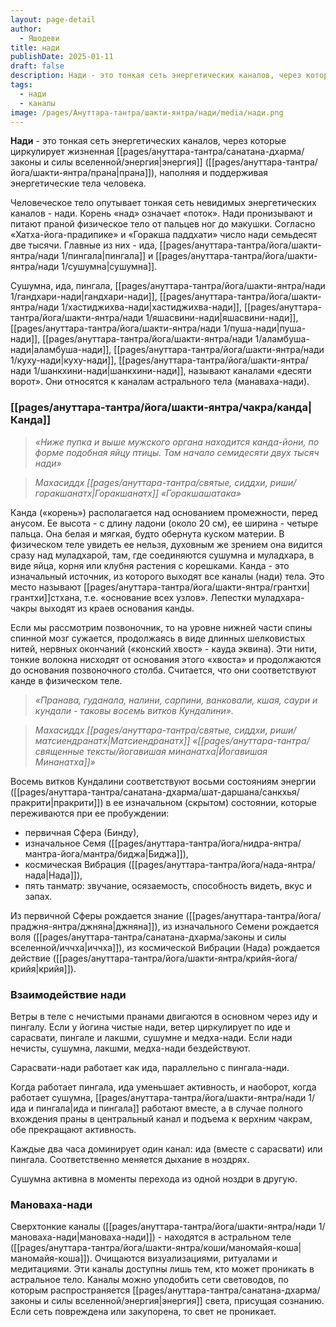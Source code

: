 ```yaml
---
layout: page-detail
author:
  - Яшодеви
title: нади
publishDate: 2025-01-11
draft: false
description: Нади - это тонкая сеть энергетических каналов, через которые циркулирует жизненная энергия (прана), наполняя и поддерживая энергетические тела человека.
tags:
  - нади
  - каналы
image: /pages/Ануттара-тантра/шакти-янтра/нади/media/нади.png
---
```

**Нади** - это тонкая сеть энергетических каналов, через которые циркулирует жизненная [[pages/ануттара-тантра/санатана-дхарма/законы и силы вселенной/энергия|энергия]] ([[pages/ануттара-тантра/йога/шакти-янтра/прана|прана]]), наполняя и поддерживая энергетические тела человека.

Человеческое тело опутывает тонкая сеть невидимых энергетических каналов - нади. Корень «над» означает «поток». Нади пронизывают и питают праной физическое тело от пальцев ног до макушки. Согласно «Хатха-йога-прадипике» и «Горакша паддхати» число нади семьдесят две тысячи. Главные из них - ида, [[pages/ануттара-тантра/йога/шакти-янтра/нади 1/пингала|пингала]] и [[pages/ануттара-тантра/йога/шакти-янтра/нади 1/сушумна|сушумна]].

Сушумна, ида, пингала, [[pages/ануттара-тантра/йога/шакти-янтра/нади 1/гандхари-нади|гандхари-нади]], [[pages/ануттара-тантра/йога/шакти-янтра/нади 1/хастиджихва-нади|хастиджихва-нади]], [[pages/ануттара-тантра/йога/шакти-янтра/нади 1/яшасвини-нади|яшасвини-нади]], [[pages/ануттара-тантра/йога/шакти-янтра/нади 1/пуша-нади|пуша-нади]], [[pages/ануттара-тантра/йога/шакти-янтра/нади 1/аламбуша-нади|аламбуша-нади]], [[pages/ануттара-тантра/йога/шакти-янтра/нади 1/куху-нади|куху-нади]], [[pages/ануттара-тантра/йога/шакти-янтра/нади 1/шанкхини-нади|шанкхини-нади]], называют каналами «десяти ворот». Они относятся к каналам астрального тела (манаваха-нади).

### [[pages/ануттара-тантра/йога/шакти-янтра/чакра/канда|Канда]] 

>*«Ниже пупка и выше мужского органа находится канда-йони, по форме подобная яйцу птицы. Там начало семидесяти двух тысяч нади»*
 
>*Махасиддх [[pages/ануттара-тантра/святые, сиддхи, риши/горакшанатх|Горакшанатх]] «Горакшашатака»*

Канда («корень») располагается над основанием промежности, перед анусом. Ее высота - с длину ладони (около 20 см), ее ширина - четыре пальца. Она белая и мягкая, будто обернута куском материи. В физическом теле увидеть ее нельзя, духовным же зрением она видится сразу над муладхарой, там, где соединяются сушумна и муладхара, в виде яйца, корня или клубня растения с корешками. Канда - это изначальный источник, из которого выходят все каналы (нади) тела. Это место называют [[pages/ануттара-тантра/йога/шакти-янтра/грантхи|грантхи]]стхана, т.е. «основание всех узлов». Лепестки муладхара-чакры выходят из краев основания канды. 

Если мы рассмотрим позвоночник, то на уровне нижней части спины спинной мозг сужается, продолжаясь в виде длинных шелковистых нитей, нервных окончаний («конский хвост» - кауда эквина). Эти нити, тонкие волокна нисходят от основания этого «хвоста» и продолжаются до основания позвоночного столба. Считается, что они соответствуют канде в физическом теле. 

>*«Пранава, гуданала, налини, сарпини, ванковали, кшая, саури и кундали - таковы восемь витков Кундалини».*
 
>*Махасиддх [[pages/ануттара-тантра/святые, сиддхи, риши/матсиендранатх|Матсиендранатх]] «[[pages/ануттара-тантра/священные тексты/йогавишая минанатха|Йогавишая Минанатха]]»*

Восемь витков Кундалини соответствуют восьми состояниям энергии ([[pages/ануттара-тантра/санатана-дхарма/шат-даршана/санкхья/пракрити|пракрити]]) в ее изначальном (скрытом) состоянии, которые переживаются при ее пробуждении: 

- первичная Сфера (Бинду), 
- изначальное Семя ([[pages/ануттара-тантра/йога/нидра-янтра/мантра-йога/мантра/биджа|Биджа]]), 
- космическая Вибрация ([[pages/ануттара-тантра/йога/нада-янтра/нада|Нада]]), 
- пять танматр: звучание, осязаемость, способность видеть, вкус и запах. 

Из первичной Сферы рождается знание ([[pages/ануттара-тантра/йога/праджня-янтра/джняна|джняна]]), из изначального Семени рождается воля ([[pages/ануттара-тантра/санатана-дхарма/законы и силы вселенной/иччха|иччха]]), из космической Вибрации (Нада) рождается действие ([[pages/ануттара-тантра/йога/шакти-янтра/крийя-йога/крийя|крийя]]).

### Взаимодействие нади 

Ветры в теле с нечистыми пранами двигаются в основном через иду и пингалу. Если у йогина чистые нади, ветер циркулирует по иде и сарасвати, пингале и лакшми, сушумне и медха-нади. Если нади нечисты, сушумна, лакшми, медха-нади бездействуют. 

Сарасвати-нади работает как ида, параллельно с пингала-нади. 

Когда работает пингала, ида уменьшает активность, и наоборот, когда работает сушумна, [[pages/ануттара-тантра/йога/шакти-янтра/нади 1/ида и пингала|ида и пингала]] работают вместе, а в случае полного вхождения праны в центральный канал и подъема к верхним чакрам, обе прекращают активность. 

Каждые два часа доминирует один канал: ида (вместе с сарасвати) или пингала. Соответственно меняется дыхание в ноздрях. 

Сушумна активна в моменты перехода из одной ноздри в другую. 

### Мановаха-нади

Сверхтонкие каналы ([[pages/ануттара-тантра/йога/шакти-янтра/нади 1/мановаха-нади|мановаха-нади]]) - находятся в астральном теле ([[pages/ануттара-тантра/йога/шакти-янтра/коши/маномайя-коша|маномайя-коша]]). Очищаются визуализациями, ритуалами и медитациями. Эти каналы доступны лишь тем, кто может проникать в астральное тело. Каналы можно уподобить сети световодов, по которым распространяется [[pages/ануттара-тантра/санатана-дхарма/законы и силы вселенной/энергия|энергия]] света, присущая сознанию. Если сеть повреждена или закупорена, то свет не проникает. 